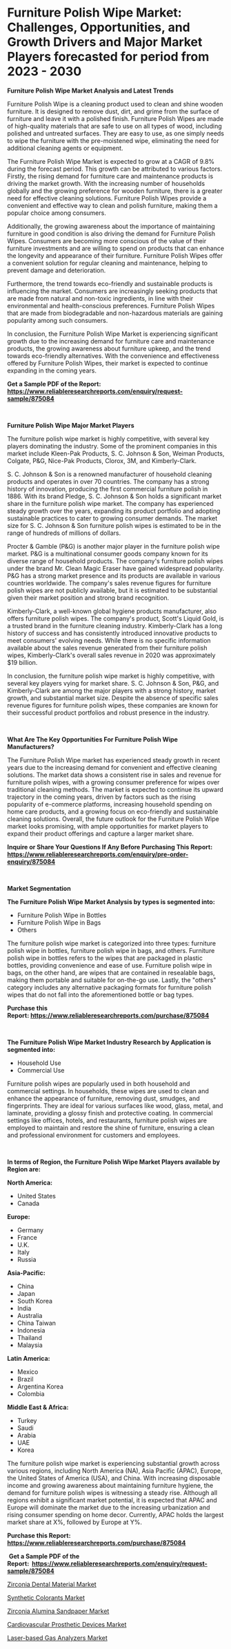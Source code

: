 <p><h1>Furniture Polish Wipe Market: Challenges, Opportunities, and Growth Drivers and Major Market Players forecasted for period from 2023 - 2030</h1></p><p><strong>Furniture Polish Wipe Market Analysis and Latest Trends</strong></p>
<p><p>Furniture Polish Wipe is a cleaning product used to clean and shine wooden furniture. It is designed to remove dust, dirt, and grime from the surface of furniture and leave it with a polished finish. Furniture Polish Wipes are made of high-quality materials that are safe to use on all types of wood, including polished and untreated surfaces. They are easy to use, as one simply needs to wipe the furniture with the pre-moistened wipe, eliminating the need for additional cleaning agents or equipment.</p><p>The Furniture Polish Wipe Market is expected to grow at a CAGR of 9.8% during the forecast period. This growth can be attributed to various factors. Firstly, the rising demand for furniture care and maintenance products is driving the market growth. With the increasing number of households globally and the growing preference for wooden furniture, there is a greater need for effective cleaning solutions. Furniture Polish Wipes provide a convenient and effective way to clean and polish furniture, making them a popular choice among consumers.</p><p>Additionally, the growing awareness about the importance of maintaining furniture in good condition is also driving the demand for Furniture Polish Wipes. Consumers are becoming more conscious of the value of their furniture investments and are willing to spend on products that can enhance the longevity and appearance of their furniture. Furniture Polish Wipes offer a convenient solution for regular cleaning and maintenance, helping to prevent damage and deterioration.</p><p>Furthermore, the trend towards eco-friendly and sustainable products is influencing the market. Consumers are increasingly seeking products that are made from natural and non-toxic ingredients, in line with their environmental and health-conscious preferences. Furniture Polish Wipes that are made from biodegradable and non-hazardous materials are gaining popularity among such consumers.</p><p>In conclusion, the Furniture Polish Wipe Market is experiencing significant growth due to the increasing demand for furniture care and maintenance products, the growing awareness about furniture upkeep, and the trend towards eco-friendly alternatives. With the convenience and effectiveness offered by Furniture Polish Wipes, their market is expected to continue expanding in the coming years.</p></p>
<p><strong>Get a Sample PDF of the Report:&nbsp; <a href="https://www.reliableresearchreports.com/enquiry/request-sample/875084">https://www.reliableresearchreports.com/enquiry/request-sample/875084</a></strong></p>
<p>&nbsp;</p>
<p><strong>Furniture Polish Wipe Major Market Players</strong></p>
<p><p>The furniture polish wipe market is highly competitive, with several key players dominating the industry. Some of the prominent companies in this market include Kleen-Pak Products, S. C. Johnson & Son, Weiman Products, Colgate, P&G, Nice-Pak Products, Clorox, 3M, and Kimberly-Clark.</p><p>S. C. Johnson & Son is a renowned manufacturer of household cleaning products and operates in over 70 countries. The company has a strong history of innovation, producing the first commercial furniture polish in 1886. With its brand Pledge, S. C. Johnson & Son holds a significant market share in the furniture polish wipe market. The company has experienced steady growth over the years, expanding its product portfolio and adopting sustainable practices to cater to growing consumer demands. The market size for S. C. Johnson & Son furniture polish wipes is estimated to be in the range of hundreds of millions of dollars.</p><p>Procter & Gamble (P&G) is another major player in the furniture polish wipe market. P&G is a multinational consumer goods company known for its diverse range of household products. The company's furniture polish wipes under the brand Mr. Clean Magic Eraser have gained widespread popularity. P&G has a strong market presence and its products are available in various countries worldwide. The company's sales revenue figures for furniture polish wipes are not publicly available, but it is estimated to be substantial given their market position and strong brand recognition.</p><p>Kimberly-Clark, a well-known global hygiene products manufacturer, also offers furniture polish wipes. The company's product, Scott's Liquid Gold, is a trusted brand in the furniture cleaning industry. Kimberly-Clark has a long history of success and has consistently introduced innovative products to meet consumers' evolving needs. While there is no specific information available about the sales revenue generated from their furniture polish wipes, Kimberly-Clark's overall sales revenue in 2020 was approximately $19 billion.</p><p>In conclusion, the furniture polish wipe market is highly competitive, with several key players vying for market share. S. C. Johnson & Son, P&G, and Kimberly-Clark are among the major players with a strong history, market growth, and substantial market size. Despite the absence of specific sales revenue figures for furniture polish wipes, these companies are known for their successful product portfolios and robust presence in the industry.</p></p>
<p>&nbsp;</p>
<p><strong>What Are The Key Opportunities For Furniture Polish Wipe Manufacturers?</strong></p>
<p><p>The Furniture Polish Wipe market has experienced steady growth in recent years due to the increasing demand for convenient and effective cleaning solutions. The market data shows a consistent rise in sales and revenue for furniture polish wipes, with a growing consumer preference for wipes over traditional cleaning methods. The market is expected to continue its upward trajectory in the coming years, driven by factors such as the rising popularity of e-commerce platforms, increasing household spending on home care products, and a growing focus on eco-friendly and sustainable cleaning solutions. Overall, the future outlook for the Furniture Polish Wipe market looks promising, with ample opportunities for market players to expand their product offerings and capture a larger market share.</p></p>
<p><strong>Inquire or Share Your Questions If Any Before Purchasing This Report: <a href="https://www.reliableresearchreports.com/enquiry/pre-order-enquiry/875084">https://www.reliableresearchreports.com/enquiry/pre-order-enquiry/875084</a></strong></p>
<p>&nbsp;</p>
<p><strong>Market Segmentation</strong></p>
<p><strong>The Furniture Polish Wipe Market Analysis by types is segmented into:</strong></p>
<p><ul><li>Furniture Polish Wipe in Bottles</li><li>Furniture Polish Wipe in Bags</li><li>Others</li></ul></p>
<p><p>The furniture polish wipe market is categorized into three types: furniture polish wipe in bottles, furniture polish wipe in bags, and others. Furniture polish wipe in bottles refers to the wipes that are packaged in plastic bottles, providing convenience and ease of use. Furniture polish wipe in bags, on the other hand, are wipes that are contained in resealable bags, making them portable and suitable for on-the-go use. Lastly, the "others" category includes any alternative packaging formats for furniture polish wipes that do not fall into the aforementioned bottle or bag types.</p></p>
<p><strong>Purchase this Report:&nbsp;<a href="https://www.reliableresearchreports.com/purchase/875084">https://www.reliableresearchreports.com/purchase/875084</a></strong></p>
<p>&nbsp;</p>
<p><strong>The Furniture Polish Wipe Market Industry Research by Application is segmented into:</strong></p>
<p><ul><li>Household Use</li><li>Commercial Use</li></ul></p>
<p><p>Furniture polish wipes are popularly used in both household and commercial settings. In households, these wipes are used to clean and enhance the appearance of furniture, removing dust, smudges, and fingerprints. They are ideal for various surfaces like wood, glass, metal, and laminate, providing a glossy finish and protective coating. In commercial settings like offices, hotels, and restaurants, furniture polish wipes are employed to maintain and restore the shine of furniture, ensuring a clean and professional environment for customers and employees.</p></p>
<p>&nbsp;</p>
<p><strong>In terms of Region, the Furniture Polish Wipe Market Players available by Region are:</strong></p>
<p>
    <p> <strong> North America: </strong>
        <ul>
            <li>United States</li>
            <li>Canada</li>
        </ul>
        </p> 
    <p> <strong> Europe: </strong>
        <ul>
            <li>Germany</li>
            <li>France</li>
            <li>U.K.</li>
            <li>Italy</li>
            <li>Russia</li>
        </ul>
        </p> 
    <p> <strong> Asia-Pacific: </strong>
        <ul>
            <li>China</li>
            <li>Japan</li>
            <li>South Korea</li>
            <li>India</li>
            <li>Australia</li>
            <li>China Taiwan</li>
            <li>Indonesia</li>
            <li>Thailand</li>
            <li>Malaysia</li>
        </ul>
        </p> 
    <p> <strong> Latin America: </strong>
        <ul>
            <li>Mexico</li>
            <li>Brazil</li>
            <li>Argentina Korea</li>
            <li>Colombia</li>
        </ul>
        </p> 
    <p> <strong> Middle East & Africa: </strong>
        <ul>
            <li>Turkey</li>
            <li>Saudi</li>
            <li>Arabia</li>
            <li>UAE</li>
            <li>Korea</li>
        </ul>
    </p>
    </p>
<p><p>The furniture polish wipe market is experiencing substantial growth across various regions, including North America (NA), Asia Pacific (APAC), Europe, the United States of America (USA), and China. With increasing disposable income and growing awareness about maintaining furniture hygiene, the demand for furniture polish wipes is witnessing a steady rise. Although all regions exhibit a significant market potential, it is expected that APAC and Europe will dominate the market due to the increasing urbanization and rising consumer spending on home decor. Currently, APAC holds the largest market share at X%, followed by Europe at Y%.</p></p>
<p><strong>Purchase this Report: <a href="https://www.reliableresearchreports.com/purchase/875084">https://www.reliableresearchreports.com/purchase/875084</a></strong></p>
<p>&nbsp;<strong>Get a Sample PDF of the Report:&nbsp;&nbsp;<a href="https://www.reliableresearchreports.com/enquiry/request-sample/875084">https://www.reliableresearchreports.com/enquiry/request-sample/875084</a></strong></p>
<p><strong></strong></p>
<p><p><a href="https://www.reportprime.com/zirconia-dental-material-r8467">Zirconia Dental Material Market</a></p><p><a href="https://www.linkedin.com/pulse/synthetic-colorants-market-research-report-provides-thorough-8uh8c/">Synthetic Colorants Market</a></p><p><a href="https://www.linkedin.com/pulse/zirconia-alumina-sandpaper-market-size-share-amp-trends-7vkdc/">Zirconia Alumina Sandpaper Market</a></p><p><a href="https://issuu.com/reportprime-2/docs/cardiovascular-prosthetic-devices-market-size-2030?fr=xKAE9_zU1NQ">Cardiovascular Prosthetic Devices Market</a></p><p><a href="https://issuu.com/reportprime-2/docs/laser-based-gas-analyzers-market-size-2030.pptx?fr=xKAE9_zU1NQ">Laser-based Gas Analyzers Market</a></p></p>